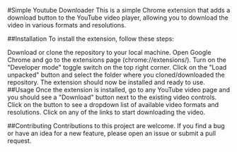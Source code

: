 #Simple Youtube Downloader
This is a simple Chrome extension that adds a download button to the YouTube video player, allowing you to download the video in various formats and resolutions.

##Installation
To install the extension, follow these steps:

Download or clone the repository to your local machine.
Open Google Chrome and go to the extensions page (chrome://extensions/).
Turn on the "Developer mode" toggle switch on the top right corner.
Click on the "Load unpacked" button and select the folder where you cloned/downloaded the repository.
The extension should now be installed and ready to use.
##Usage
Once the extension is installed, go to any YouTube video page and you should see a "Download" button next to the existing video controls. Click on the button to see a dropdown list of available video formats and resolutions. Click on any of the links to start downloading the video.

##Contributing
Contributions to this project are welcome. If you find a bug or have an idea for a new feature, please open an issue or submit a pull request.

